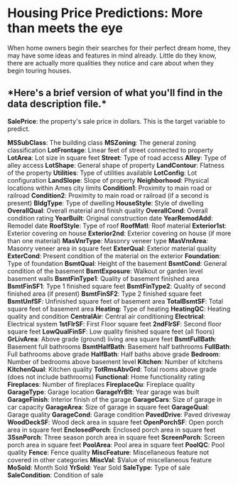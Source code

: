 <h1> Housing Price Predictions: More than meets the eye </h1>

When home owners begin their searches for their perfect dream home, they may have some ideas and features in mind already.  Little do they know, there are actually more qualities they notice and care about when they begin touring houses.  

<h2> *Here's a brief version of what you'll find in the data description file.* </h2>

**SalePrice**: the property's sale price in dollars. This is the target variable to predict.  

**MSSubClass**: The building class
**MSZoning**: The general zoning classification
**LotFrontage**: Linear feet of street connected to property
**LotArea**: Lot size in square feet
**Street**: Type of road access
**Alley**: Type of alley access
**LotShape**: General shape of property
**LandContour**: Flatness of the property
**Utilities**: Type of utilities available
**LotConfig**: Lot configuration
**LandSlope**: Slope of property
**Neighborhood**: Physical locations within Ames city limits
**Condition1**: Proximity to main road or railroad
**Condition2**: Proximity to main road or railroad (if a second is present)
**BldgType**: Type of dwelling
**HouseStyle**: Style of dwelling
**OverallQual**: Overall material and finish quality
**OverallCond**: Overall condition rating
**YearBuilt**: Original construction date
**YearRemodAdd**: Remodel date
**RoofStyle**: Type of roof
**RoofMatl**: Roof material
**Exterior1st**: Exterior covering on house
**Exterior2nd**: Exterior covering on house (if more than one material)
**MasVnrType**: Masonry veneer type
**MasVnrArea**: Masonry veneer area in square feet
**ExterQual**: Exterior material quality
**ExterCond**: Present condition of the material on the exterior
**Foundation**: Type of foundation
**BsmtQual**: Height of the basement
**BsmtCond**: General condition of the basement
**BsmtExposure**: Walkout or garden level basement walls
**BsmtFinType1**: Quality of basement finished area
**BsmtFinSF1**: Type 1 finished square feet
**BsmtFinType2**: Quality of second finished area (if present)
**BsmtFinSF2**: Type 2 finished square feet
**BsmtUnfSF**: Unfinished square feet of basement area
**TotalBsmtSF**: Total square feet of basement area
**Heating**: Type of heating
**HeatingQC**: Heating quality and condition
**CentralAir**: Central air conditioning
**Electrical**: Electrical system
**1stFlrSF**: First Floor square feet
**2ndFlrSF**: Second floor square feet
**LowQualFinSF**: Low quality finished square feet (all floors)
**GrLivArea**: Above grade (ground) living area square feet
**BsmtFullBath**: Basement full bathrooms
**BsmtHalfBath**: Basement half bathrooms
**FullBath**: Full bathrooms above grade
**HalfBath**: Half baths above grade
**Bedroom**: Number of bedrooms above basement level
**Kitchen**: Number of kitchens
**KitchenQual**: Kitchen quality
**TotRmsAbvGrd**: Total rooms above grade (does not include bathrooms)
**Functional**: Home functionality rating
**Fireplaces**: Number of fireplaces
**FireplaceQu**: Fireplace quality
**GarageType**: Garage location
**GarageYrBlt**: Year garage was built
**GarageFinish**: Interior finish of the garage
**GarageCars**: Size of garage in car capacity
**GarageArea**: Size of garage in square feet
**GarageQual**: Garage quality
**GarageCond**: Garage condition
**PavedDrive**: Paved driveway
**WoodDeckSF**: Wood deck area in square feet
**OpenPorchSF**: Open porch area in square feet
**EnclosedPorch**: Enclosed porch area in square feet
**3SsnPorch**: Three season porch area in square feet
**ScreenPorch**: Screen porch area in square feet
**PoolArea**: Pool area in square feet
**PoolQC**: Pool quality
**Fence**: Fence quality
**MiscFeature**: Miscellaneous feature not covered in other categories
**MiscVal**: $Value of miscellaneous feature
**MoSold**: Month Sold
**YrSold**: Year Sold
**SaleType**: Type of sale
**SaleCondition**: Condition of sale
